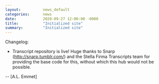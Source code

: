 ```yaml
---
layout:          news_default
categories:      news
date:            2020-09-27 12:00:00 -0000
title:           "Initialized site"
summary:         "Initialized site"
---
```


Changelog:

* Transcript repository is live! Huge thanks to Snarp (http://snarp.tumblr.com/) and the Stella Firma Transcripts team for providing the base code for this, without which this hub would not be possible.

-- [A.L. Emmet]
